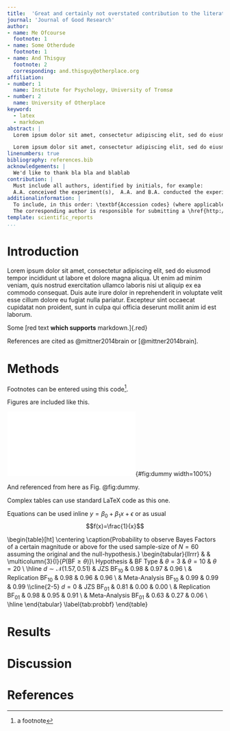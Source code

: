 ```yaml
---
title:  'Great and certainly not overstated contribution to the literature'
journal: 'Journal of Good Research'
author:
- name: Me Ofcourse
  footnote: 1
- name: Some Otherdude
  footnote: 1
- name: And Thisguy
  footnote: 2
  corresponding: and.thisguy@otherplace.org
affiliation:
- number: 1
  name: Institute for Psychology, University of Tromsø
- number: 2
  name: University of Otherplace
keyword:
  - latex
  - markdown
abstract: |
  Lorem ipsum dolor sit amet, consectetur adipiscing elit, sed do eiusmod tempor incididunt ut labore et dolore magna aliqua. Ut enim ad minim veniam, quis nostrud exercitation ullamco laboris nisi ut aliquip ex ea commodo consequat. Duis aute irure dolor in reprehenderit in voluptate velit esse cillum dolore eu fugiat nulla pariatur. Excepteur sint occaecat cupidatat non proident, sunt in culpa qui officia deserunt mollit anim id est laborum.

  Lorem ipsum dolor sit amet, consectetur adipiscing elit, sed do eiusmod tempor incididunt ut labore et dolore magna aliqua. Ut enim ad minim veniam, quis nostrud exercitation ullamco laboris nisi ut aliquip ex ea commodo consequat. Duis aute irure dolor in reprehenderit in voluptate velit esse cillum dolore eu fugiat nulla pariatur. Excepteur sint occaecat cupidatat non proident, sunt in culpa qui officia deserunt mollit anim id est laborum.
linenumbers: true
bibliography: references.bib
acknowledgements: |
  We'd like to thank bla bla and blablab
contribution: |
  Must include all authors, identified by initials, for example:
  A.A. conceived the experiment(s),  A.A. and B.A. conducted the experiment(s), C.A. and D.A. analysed the results.  All authors reviewed the manuscript.
additionalinformation: |
  To include, in this order: \textbf{Accession codes} (where applicable); \textbf{Competing financial interests} (mandatory statement).
  The corresponding author is responsible for submitting a \href{http://www.nature.com/srep/policies/index.html#competing}{competing financial interests statement} on behalf of all authors of the paper. This statement must be included in the submitted article file.
template: scientific_reports 
...
```


# Introduction

Lorem ipsum dolor sit amet, consectetur adipiscing elit, sed do eiusmod tempor incididunt ut labore et dolore magna aliqua. Ut enim ad minim veniam, quis nostrud exercitation ullamco laboris nisi ut aliquip ex ea commodo consequat. Duis aute irure dolor in reprehenderit in voluptate velit esse cillum dolore eu fugiat nulla pariatur. Excepteur sint occaecat cupidatat non proident, sunt in culpa qui officia deserunt mollit anim id est laborum.

Some [red text **which supports** markdown.]{.red}


<!---
Comments look like this and do not show up in the PDF
-->

References are cited as @mittner2014brain or [@mittner2014brain].

# Methods

Footnotes can be entered using this code[^1].

[^1]: a footnote

Figures are included like this.

![This is gonna be the caption.](pics/dummy.pdf){#fig:dummy width=100%}

And referenced from here as Fig. @fig:dummy.

Complex tables can use standard LaTeX code as this one.

Equations can be used inline $y=\beta_0 + \beta_1 x + \epsilon$ or as usual $$f(x)=\frac{1}{x}$$

<!---
Table in LaTeX format because of fancy formatting
-->

\begin{table}[ht]
\centering
\caption{Probability to observe Bayes Factors of a certain magnitude or above for the used sample-size of $N=60$ assuming the original and the null-hypothesis.}
\begin{tabular}{llrrr}
  & & \multicolumn{3}{l}{$P(\text{BF}\ge\theta)$}\\
  Hypothesis & BF Type & $\theta=3$ & $\theta=10$ & $\theta=20$ \\
  \hline
  $d\sim \mathcal{N}(1.57, 0.51)$ & JZS BF$_{10}$ & 0.98 & 0.97 & 0.96 \\
     & Replication BF$_{10}$ & 0.98 & 0.96 & 0.96 \\
     & Meta-Analysis BF$_{10}$ & 0.99 & 0.99 & 0.99 \\\cline{2-5}
    $d=0$ & JZS BF$_{01}$ & 0.81 & 0.00 & 0.00 \\
   & Replication BF$_{01}$ & 0.98 & 0.95 & 0.91 \\
     & Meta-Analysis BF$_{01}$ & 0.63 & 0.27 & 0.06 \\
   \hline
\end{tabular}
\label{tab:probbf}
\end{table}

# Results

# Discussion

# References
